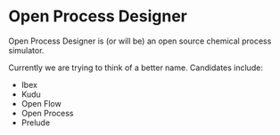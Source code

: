 # Open Process Designer
Open Process Designer is (or will be) an open source chemical process simulator.

Currently we are trying to think of a better name. Candidates include:
- Ibex
- Kudu
- Open Flow
- Open Process
- Prelude

